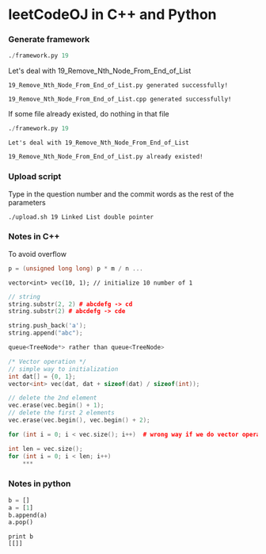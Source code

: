 # leetCodeOJ in C++ and Python


### Generate framework 

```python
./framework.py 19
```
Let's deal with 19_Remove_Nth_Node_From_End_of_List
```
19_Remove_Nth_Node_From_End_of_List.py generated successfully!

19_Remove_Nth_Node_From_End_of_List.cpp generated successfully!
```
If some file already existed, do nothing in that file
```python
./framework.py 19
```

```
Let's deal with 19_Remove_Nth_Node_From_End_of_List

19_Remove_Nth_Node_From_End_of_List.py already existed!
```

### Upload script

Type in the question number and the commit words as the rest of the parameters
```
./upload.sh 19 Linked List double pointer
```

### Notes in C++

To avoid overflow
```c++
p = (unsigned long long) p * m / n ...
```

```
vector<int> vec(10, 1); // initialize 10 number of 1
```

```cpp
// string
string.substr(2, 2) # abcdefg -> cd
string.substr(2) # abcdefg -> cde

string.push_back('a');
string.append("abc");
```
```c
queue<TreeNode*> rather than queue<TreeNode>
```


```c++
/* Vector operation */
// simple way to initialization
int dat[] = {0, 1};
vector<int> vec(dat, dat + sizeof(dat) / sizeof(int));

// delete the 2nd element
vec.erase(vec.begin() + 1);
// delete the first 2 elements
vec.erase(vec.begin(), vec.begin() + 2);

for (int i = 0; i < vec.size(); i++)  # wrong way if we do vector operations in the loop

int len = vec.size();
for (int i = 0; i < len; i++)
    ***
```

### Notes in python

```python
b = []
a = [1]
b.append(a)
a.pop()
```
```
print b
[[]]
```


